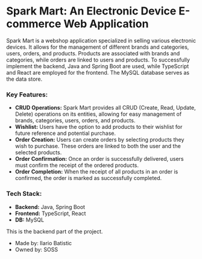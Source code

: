 # **Spark Mart: An Electronic Device E-commerce Web Application**

Spark Mart is a webshop application specialized in selling various electronic devices. It allows for the management of different brands and categories, users, orders, and products. Products are associated with brands and categories, while orders are linked to users and products. To successfully implement the backend, Java and Spring Boot are used, while TypeScript and React are employed for the frontend. The MySQL database serves as the data store.

### **Key Features:**

- **CRUD Operations:** Spark Mart provides all CRUD (Create, Read, Update, Delete) operations on its entities, allowing for easy management of brands, categories, users, orders, and products.
- **Wishlist:** Users have the option to add products to their wishlist for future reference and potential purchase.
- **Order Creation:** Users can create orders by selecting products they wish to purchase. These orders are linked to both the user and the selected products.
- **Order Confirmation:** Once an order is successfully delivered, users must confirm the receipt of the ordered products.
- **Order Completion:** When the receipt of all products in an order is confirmed, the order is marked as successfully completed.

### **Tech Stack:**

- **Backend:** Java, Spring Boot
- **Frontend:** TypeScript, React
- **DB:** MySQL

This is the backend part of the project.

- Made by: Ilario Batistic
- Owned by: SOSS

